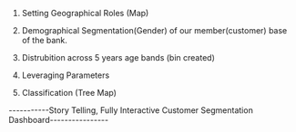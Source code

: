 1. Setting Geographical Roles (Map)

2. Demographical Segmentation(Gender) of our member(customer) base of the bank.

3. Distrubition across 5 years age bands (bin created)

4. Leveraging Parameters

5. Classification (Tree Map) 

-----------Story Telling, Fully Interactive Customer Segmentation Dashboard----------------

